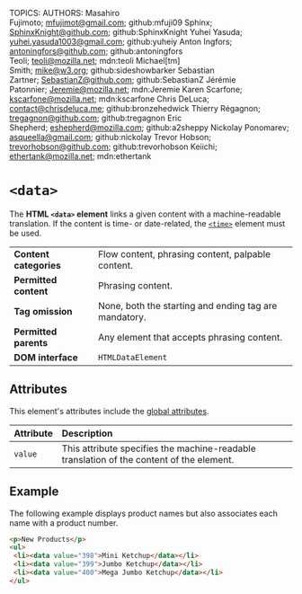 TOPICS: <data>
AUTHORS: Masahiro Fujimoto; mfujimot@gmail.com; github:mfuji09
         Sphinx; SphinxKnight@github.com; github:SphinxKnight
         Yuhei Yasuda; yuhei.yasuda1003@gmail.com; github:yuheiy
         Anton Ingfors; antoningfors@github.com; github:antoningfors
         Teoli; teoli@mozilla.net; mdn:teoli
         Michael[tm] Smith; mike@w3.org; github:sideshowbarker
         Sebastian Zartner; SebastianZ@github.com; github:SebastianZ
         Jérémie Patonnier; Jeremie@mozilla.net; mdn:Jeremie
         Karen Scarfone; kscarfone@mozilla.net; mdn:kscarfone
         Chris DeLuca; contact@chrisdeluca.me; github:bronzehedwick
         Thierry Régagnon; tregagnon@github.com; github:tregagnon
         Eric Shepherd; eshepherd@mozilla.com; github:a2sheppy
         Nickolay Ponomarev; asqueella@gmail.com; github:nickolay
         Trevor Hobson; trevorhobson@github.com; github:trevorhobson
         Keiichi; ethertank@mozilla.net; mdn:ethertank

# `<data>`

The **HTML `<data>` element** links a given content with a machine-readable translation. If the
content is time- or date-related, the [`<time>`](/en/webfrontend/<time>) element must be used.

|  |  |
| :-- | :-- |
| **Content categories** | Flow content, phrasing content, palpable content.
| **Permitted content** | Phrasing content.
| **Tag omission** | None, both the starting and ending tag are mandatory.
| **Permitted parents** | Any element that accepts phrasing content.
| **DOM interface** | `HTMLDataElement`

## Attributes

This element's attributes include the [global attributes](/en/webfrontend/HTML_Global_Attributes).

| Attribute | Description |
| :-- | :-- |
| `value` | This attribute specifies the machine-readable translation of the content of the element.

## Example

The following example displays product names but also associates each name with a product number.

```html
<p>New Products</p>
<ul>
 <li><data value="398">Mini Ketchup</data></li>
 <li><data value="399">Jumbo Ketchup</data></li>
 <li><data value="400">Mega Jumbo Ketchup</data></li>
</ul>
```
